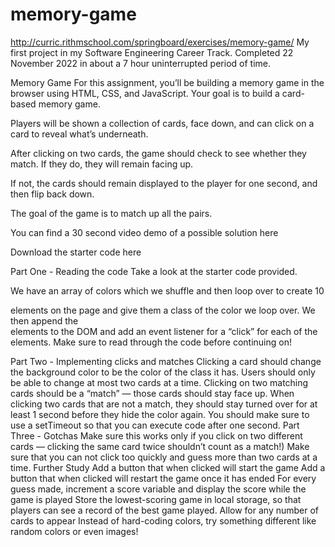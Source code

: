 # memory-game
http://curric.rithmschool.com/springboard/exercises/memory-game/ My first project in my Software Engineering Career Track. Completed 22 November 2022 in about a 7 hour uninterrupted period of time. 

Memory Game
For this assignment, you’ll be building a memory game in the browser using HTML, CSS, and JavaScript. Your goal is to build a card-based memory game.

Players will be shown a collection of cards, face down, and can click on a card to reveal what’s underneath.

After clicking on two cards, the game should check to see whether they match. If they do, they will remain facing up.

If not, the cards should remain displayed to the player for one second, and then flip back down.

The goal of the game is to match up all the pairs.

You can find a 30 second video demo of a possible solution here

Download the starter code here

Part One - Reading the code
Take a look at the starter code provided.

We have an array of colors which we shuffle and then loop over to create 10 <div> elements on the page and give them a class of the color we loop over.
We then append the <div> elements to the DOM and add an event listener for a “click” for each of the elements.
Make sure to read through the code before continuing on!

Part Two - Implementing clicks and matches
Clicking a card should change the background color to be the color of the class it has.
Users should only be able to change at most two cards at a time.
Clicking on two matching cards should be a “match” — those cards should stay face up.
When clicking two cards that are not a match, they should stay turned over for at least 1 second before they hide the color again. You should make sure to use a setTimeout so that you can execute code after one second.
Part Three - Gotchas
Make sure this works only if you click on two different cards — clicking the same card twice shouldn’t count as a match!)
Make sure that you can not click too quickly and guess more than two cards at a time.
Further Study
Add a button that when clicked will start the game
Add a button that when clicked will restart the game once it has ended
For every guess made, increment a score variable and display the score while the game is played
Store the lowest-scoring game in local storage, so that players can see a record of the best game played.
Allow for any number of cards to appear
Instead of hard-coding colors, try something different like random colors or even images!

